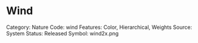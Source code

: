 # Wind

Category: Nature
Code: wind
Features: Color, Hierarchical, Weights
Source: System
Status: Released
Symbol: wind2x.png